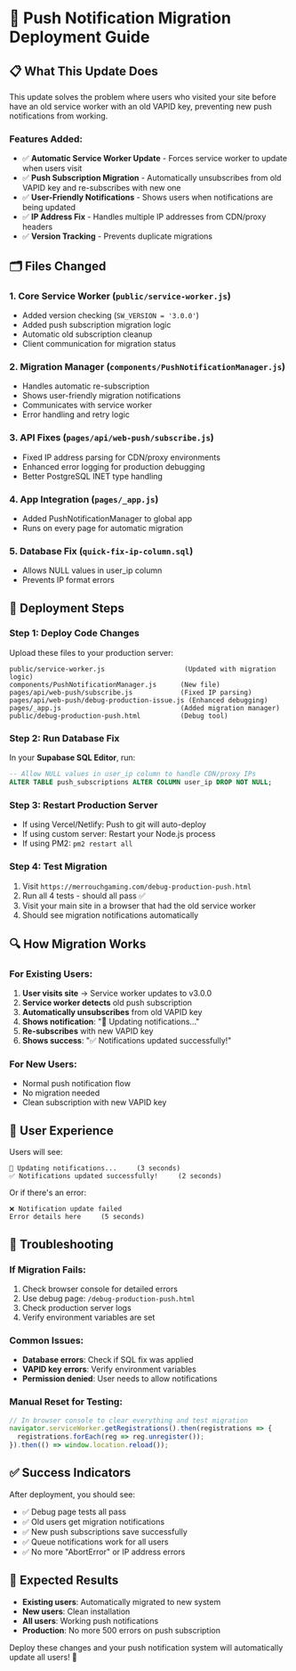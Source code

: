 # 🚀 Push Notification Migration Deployment Guide

## 📋 **What This Update Does**

This update solves the problem where users who visited your site before have an old service worker with an old VAPID key, preventing new push notifications from working.

### **Features Added:**
- ✅ **Automatic Service Worker Update** - Forces service worker to update when users visit
- ✅ **Push Subscription Migration** - Automatically unsubscribes from old VAPID key and re-subscribes with new one  
- ✅ **User-Friendly Notifications** - Shows users when notifications are being updated
- ✅ **IP Address Fix** - Handles multiple IP addresses from CDN/proxy headers
- ✅ **Version Tracking** - Prevents duplicate migrations

## 🗂️ **Files Changed**

### **1. Core Service Worker** (`public/service-worker.js`)
- Added version checking (`SW_VERSION = '3.0.0'`)
- Added push subscription migration logic
- Automatic old subscription cleanup
- Client communication for migration status

### **2. Migration Manager** (`components/PushNotificationManager.js`)
- Handles automatic re-subscription 
- Shows user-friendly migration notifications
- Communicates with service worker
- Error handling and retry logic

### **3. API Fixes** (`pages/api/web-push/subscribe.js`)
- Fixed IP address parsing for CDN/proxy environments
- Enhanced error logging for production debugging
- Better PostgreSQL INET type handling

### **4. App Integration** (`pages/_app.js`)
- Added PushNotificationManager to global app
- Runs on every page for automatic migration

### **5. Database Fix** (`quick-fix-ip-column.sql`)
- Allows NULL values in user_ip column
- Prevents IP format errors

## 🚀 **Deployment Steps**

### **Step 1: Deploy Code Changes**
Upload these files to your production server:
```
public/service-worker.js                    (Updated with migration logic)
components/PushNotificationManager.js      (New file)
pages/api/web-push/subscribe.js            (Fixed IP parsing)
pages/api/web-push/debug-production-issue.js (Enhanced debugging)
pages/_app.js                              (Added migration manager)
public/debug-production-push.html          (Debug tool)
```

### **Step 2: Run Database Fix**
In your **Supabase SQL Editor**, run:
```sql
-- Allow NULL values in user_ip column to handle CDN/proxy IPs
ALTER TABLE push_subscriptions ALTER COLUMN user_ip DROP NOT NULL;
```

### **Step 3: Restart Production Server**
- If using Vercel/Netlify: Push to git will auto-deploy
- If using custom server: Restart your Node.js process
- If using PM2: `pm2 restart all`

### **Step 4: Test Migration**
1. Visit `https://merrouchgaming.com/debug-production-push.html`
2. Run all 4 tests - should all pass ✅
3. Visit your main site in a browser that had the old service worker
4. Should see migration notifications automatically

## 🔍 **How Migration Works**

### **For Existing Users:**
1. **User visits site** → Service worker updates to v3.0.0
2. **Service worker detects** old push subscription 
3. **Automatically unsubscribes** from old VAPID key
4. **Shows notification**: "🔄 Updating notifications..."
5. **Re-subscribes** with new VAPID key
6. **Shows success**: "✅ Notifications updated successfully!"

### **For New Users:**
- Normal push notification flow
- No migration needed
- Clean subscription with new VAPID key

## 📱 **User Experience**

Users will see:
```
🔄 Updating notifications...     (3 seconds)
✅ Notifications updated successfully!     (2 seconds)
```

Or if there's an error:
```
❌ Notification update failed
Error details here     (5 seconds)
```

## 🐛 **Troubleshooting**

### **If Migration Fails:**
1. Check browser console for detailed errors
2. Use debug page: `/debug-production-push.html`
3. Check production server logs
4. Verify environment variables are set

### **Common Issues:**
- **Database errors**: Check if SQL fix was applied
- **VAPID key errors**: Verify environment variables
- **Permission denied**: User needs to allow notifications

### **Manual Reset for Testing:**
```javascript
// In browser console to clear everything and test migration
navigator.serviceWorker.getRegistrations().then(registrations => {
  registrations.forEach(reg => reg.unregister());
}).then(() => window.location.reload());
```

## ✅ **Success Indicators**

After deployment, you should see:
- ✅ Debug page tests all pass
- ✅ Old users get migration notifications  
- ✅ New push subscriptions save successfully
- ✅ Queue notifications work for all users
- ✅ No more "AbortError" or IP address errors

## 🎯 **Expected Results**

- **Existing users**: Automatically migrated to new system
- **New users**: Clean installation 
- **All users**: Working push notifications
- **Production**: No more 500 errors on push subscription

Deploy these changes and your push notification system will automatically update all users! 🎉 